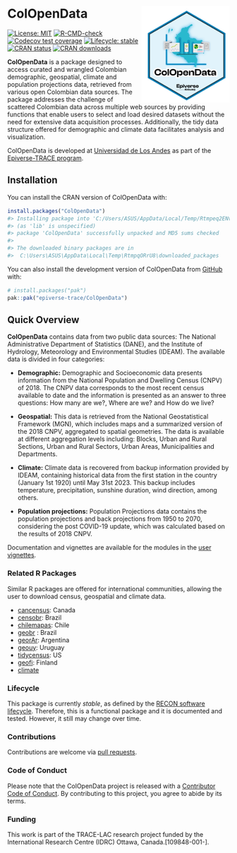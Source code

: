 
<!-- README.md is generated from README.Rmd. Please edit that file. -->
<!-- The code to render this README is stored in .github/workflows/render-readme.yaml -->
<!-- Variables marked with double curly braces will be transformed beforehand: -->
<!-- `packagename` is extracted from the DESCRIPTION file -->
<!-- `gh_repo` is extracted via a special environment variable in GitHub Actions -->

# **ColOpenData** <img src="man/figures/logo.svg" align="right" width="200"/>

<!-- badges: start -->

[![License:
MIT](https://img.shields.io/badge/License-MIT-yellow.svg)](https://opensource.org/license/mit)
[![R-CMD-check](https://github.com/epiverse-trace/ColOpenData/actions/workflows/R-CMD-check.yaml/badge.svg)](https://github.com/epiverse-trace/ColOpenData/actions/workflows/R-CMD-check.yaml)
[![Codecov test
coverage](https://codecov.io/gh/epiverse-trace/ColOpenData/branch/main/graph/badge.svg)](https://app.codecov.io/gh/epiverse-trace/ColOpenData?branch=main)
[![Lifecycle:
stable](https://img.shields.io/badge/lifecycle-stable-brightgreen.svg)](https://lifecycle.r-lib.org/articles/stages.html#stable)
[![CRAN
status](https://www.r-pkg.org/badges/version/ColOpenData)](https://CRAN.R-project.org/package=ColOpenData)
[![CRAN
downloads](https://cranlogs.r-pkg.org/badges/ColOpenData)](https://cran.r-project.org/package=ColOpenData)

<!-- badges: end -->

**ColOpenData** is a package designed to access curated and wrangled
Colombian demographic, geospatial, climate and population projections
data, retrieved from various open Colombian data sources. The package
addresses the challenge of scattered Colombian data across multiple web
sources by providing functions that enable users to select and load
desired datasets without the need for extensive data acquisition
processes. Additionally, the tidy data structure offered for demographic
and climate data facilitates analysis and visualization.

ColOpenData is developed at [Universidad de Los
Andes](https://www.uniandes.edu.co:443/es) as part of the
[Epiverse-TRACE program](https://data.org/initiatives/epiverse/).

## Installation

You can install the CRAN version of ColOpenData with:

``` r
install.packages("ColOpenData")
#> Installing package into 'C:/Users/ASUS/AppData/Local/Temp/Rtmpeq2ENv/temp_libpath265c68c9598'
#> (as 'lib' is unspecified)
#> package 'ColOpenData' successfully unpacked and MD5 sums checked
#> 
#> The downloaded binary packages are in
#>  C:\Users\ASUS\AppData\Local\Temp\RtmpqORrU8\downloaded_packages
```

You can also install the development version of ColOpenData from
[GitHub](https://github.com/) with:

``` r
# install.packages("pak")
pak::pak("epiverse-trace/ColOpenData")
```

## Quick Overview

**ColOpenData** contains data from two public data sources: The National
Administrative Department of Statistics (DANE), and the Institute of
Hydrology, Meteorology and Environmental Studies (IDEAM). The available
data is divided in four categories:

- **Demographic:** Demographic and Socioeconomic data presents
  information from the National Population and Dwelling Census (CNPV)
  of 2018. The CNPV data corresponds to the most recent census available
  to date and the information is presented as an answer to three
  questions: How many are we?, Where are we? and How do we live?

- **Geospatial:** This data is retrieved from the National
  Geostatistical Framework (MGN), which includes maps and a summarized
  version of the 2018 CNPV, aggregated to spatial geometries. The data
  is available at different aggregation levels including: Blocks, Urban
  and Rural Sections, Urban and Rural Sectors, Urban Areas,
  Municipalities and Departments.

- **Climate:** Climate data is recovered from backup information
  provided by IDEAM, containing historical data from the first station
  in the country (January 1st 1920) until May 31st 2023. This backup
  includes temperature, precipitation, sunshine duration, wind
  direction, among others.

- **Population projections:** Population Projections data contains the
  population projections and back projections from 1950 to 2070,
  considering the post COVID-19 update, which was calculated based on
  the results of 2018 CNPV.

Documentation and vignettes are available for the modules in the [user
vignettes](https://epiverse-trace.github.io/ColOpenData/).

### Related R Packages

Similar R packages are offered for international communities, allowing
the user to download census, geospatial and climate data.

- [cancensus](https://mountainmath.github.io/cancensus/): Canada
- [censobr](https://ipeagit.github.io/censobr/): Brazil
- [chilemapas](https://github.com/pachadotdev/chilemapas/): Chile
- [geobr](https://ipeagit.github.io/geobr/) : Brazil
- [georAr](https://github.com/PoliticaArgentina/geoAr): Argentina
- [geouy](https://github.com/RichDeto/geouy): Uruguay
- [tidycensus](https://walker-data.com/tidycensus/): US
- [geofi](https://ropengov.github.io/geofi/): Finland
- [climate](https://bczernecki.github.io/climate/)

### Lifecycle

This package is currently *stable*, as defined by the [RECON software
lifecycle](https://www.reconverse.org/lifecycle.html). Therefore, this
is a functional package and it is documented and tested. However, it
still may change over time.

### Contributions

Contributions are welcome via [pull
requests](https://github.com/epiverse-trace/ColOpenData/pulls).

### Code of Conduct

Please note that the ColOpenData project is released with a [Contributor
Code of
Conduct](https://github.com/epiverse-trace/.github/blob/main/CODE_OF_CONDUCT.md).
By contributing to this project, you agree to abide by its terms.

### Funding

This work is part of the TRACE-LAC research project funded by the
International Research Centre (IDRC) Ottawa, Canada.\[109848-001-\].

